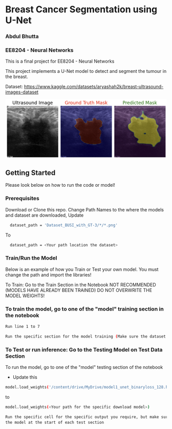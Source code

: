 # Breast Cancer Segmentation using U-Net
### Abdul Bhutta
### EE8204 - Neural Networks

This is a final project for EE8204 - Neural Networks

This project implements a U-Net model to detect and segment the tumour in the breast. 

Dataset: https://www.kaggle.com/datasets/aryashah2k/breast-ultrasound-images-dataset

![alt text](https://github.com/abdulbhutta/Breast-Cancer-Segmentation-using-U-Net/blob/main/Image/output.png)

## Getting Started

Please look below on how to run the code or model!

### Prerequisites

Download or Clone this repo. Change Path Names to the where the models and dataset are downloaded,
Update
  ```sh
    dataset_path = 'Dataset_BUSI_with_GT-3/*/*.png'
  ```
  To
  ```sh
    dataset_path = <Your path location the dataset>
```

### Train/Run the Model

Below is an example of how you Train or Test your own model. You must change the path and import the libraries!

To Train: Go to the Train Section in the Notebook
NOT RECOMMENDED (MODELS HAVE ALREADY BEEN TRAINED)
DO NOT OVERWRITE THE MODEL WEIGHTS!

### To train the model, go to one of the "model" training section in the notebook
```sh
Run line 1 to 7
```

```sh
Run the specific section for the model training (Make sure the dataset path is updated)
```
### To Test or run inference: Go to the Testing Model on Test Data Section
To run the model, go to one of the "model" testing section of the notebook


* Update this
```sh
model.load_weights('/content/drive/MyDrive/model1_unet_binaryloss_128.h5')
```
to
```sh
model.load_weights(<Your path for the specific download model>)
```
```sh
Run the specific cell for the specific output you require, but make sure you run the and compile
the model at the start of each test section
```

